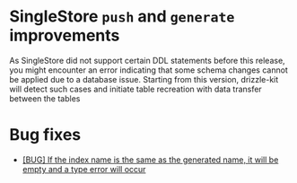 # SingleStore `push` and `generate` improvements

As SingleStore did not support certain DDL statements before this release, you might encounter an error indicating that some schema changes cannot be applied due to a database issue. Starting from this version, drizzle-kit will detect such cases and initiate table recreation with data transfer between the tables

# Bug fixes

- [[BUG] If the index name is the same as the generated name, it will be empty and a type error will occur](https://github.com/drizzle-team/drizzle-orm/issues/3420)